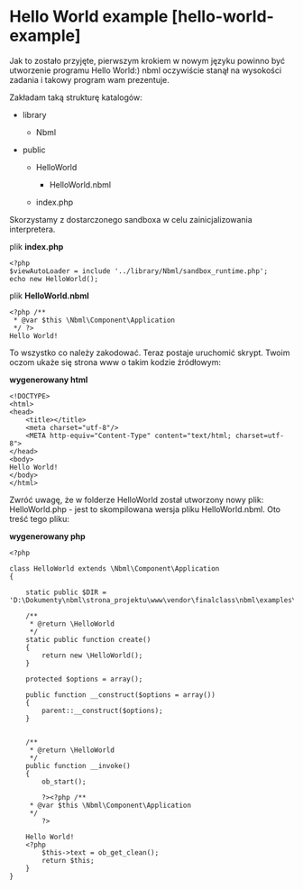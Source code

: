 # Hello World example [hello-world-example]

Jak to zostało przyjęte, pierwszym krokiem w nowym języku powinno być utworzenie programu Hello World:)
nbml oczywiście stanął na wysokości zadania i takowy program wam prezentuje.

Zakładam taką strukturę katalogów:

* library

	* Nbml
* public

	* HelloWorld

		* HelloWorld.nbml
	* index.php

Skorzystamy z dostarczonego sandboxa w celu zainicjalizowania interpretera.

plik **index.php**

	<?php
	$viewAutoLoader = include '../library/Nbml/sandbox_runtime.php';
	echo new HelloWorld();

plik **HelloWorld.nbml**

	<?php /**
	 * @var $this \Nbml\Component\Application
	 */ ?>
	Hello World!

To wszystko co należy zakodować. Teraz postaje uruchomić skrypt.
Twoim oczom ukaże się strona www o takim kodzie źródłowym:

**wygenerowany html**

	<!DOCTYPE>
	<html>
	<head>
	    <title></title>
	    <meta charset="utf-8"/>
	    <META http-equiv="Content-Type" content="text/html; charset=utf-8">
	</head>
	<body>
	Hello World!
	</body>
	</html>

Zwróć uwagę, że w folderze HelloWorld został utworzony nowy plik: HelloWorld.php - jest to skompilowana wersja
pliku HelloWorld.nbml. Oto treść tego pliku:

**wygenerowany php**

	<?php

	class HelloWorld extends \Nbml\Component\Application
	{

	    static public $DIR = 'D:\Dokumenty\nbml\strona_projektu\www\vendor\finalclass\nbml\examples\hello_world\HelloWorld\HelloWorld.nbml';

	    /**
	     * @return \HelloWorld
	     */
	    static public function create()
	    {
	        return new \HelloWorld();
	    }

	    protected $options = array();

	    public function __construct($options = array())
	    {
	        parent::__construct($options);
	    }


	    /**
	     * @return \HelloWorld
	     */
	    public function __invoke()
	    {
	        ob_start();

	        ?><?php /**
	     * @var $this \Nbml\Component\Application
	     */
	        ?>

	    Hello World!
	    <?php
	        $this->text = ob_get_clean();
	        return $this;
	    }
	}


